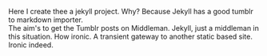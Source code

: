 Here I create thee a jekyll project.  Why?  Because Jekyll has a good tumblr to markdown importer.  
The aim's to get the Tumblr posts on Middleman.  Jekyll, just a middleman in this situation. How ironic.  A transient gateway to another static based site.  Ironic indeed.